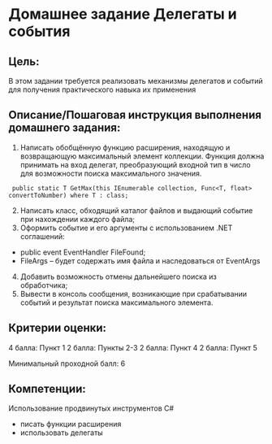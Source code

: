 # Домашнее задание Делегаты и события

## Цель:
В этом задании требуется реализовать механизмы делегатов и событий для получения практического навыка их применения


## Описание/Пошаговая инструкция выполнения домашнего задания:
1. Написать обобщённую функцию расширения, находящую и возвращающую максимальный элемент коллекции.
Функция должна принимать на вход делегат, преобразующий входной тип в число для возможности поиска максимального значения.
```
 public static T GetMax(this IEnumerable collection, Func<T, float> convertToNumber) where T : class;
```
2. Написать класс, обходящий каталог файлов и выдающий событие при нахождении каждого файла;
3. Оформить событие и его аргументы с использованием .NET соглашений:
- public event EventHandler FileFound;
- FileArgs – будет содержать имя файла и наследоваться от EventArgs
4. Добавить возможность отмены дальнейшего поиска из обработчика;
5. Вывести в консоль сообщения, возникающие при срабатывании событий и результат поиска максимального элемента.

## Критерии оценки:
4 балла: Пункт 1
2 балла: Пункты 2-3
2 балла: Пункт 4
2 балла: Пункт 5

 Минимальный проходной балл: 6


## Компетенции:
Использование продвинутых инструментов C#
- писать функции расширения
- использовать делегаты